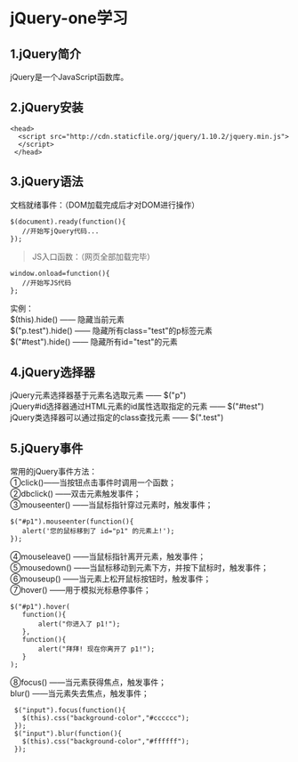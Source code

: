 # jQuery-one学习
## 1.jQuery简介
jQuery是一个JavaScript函数库。
## 2.jQuery安装
```
<head>
  <script src="http://cdn.staticfile.org/jquery/1.10.2/jquery.min.js">
  </script>
 </head>
 ```
 ## 3.jQuery语法
 文档就绪事件：（DOM加载完成后才对DOM进行操作）
 ```
 $(document).ready(function(){
    //开始写jQuery代码...
 });
 ```
 > JS入口函数：（网页全部加载完毕）  
 ```
 window.onload=function(){
    //开始写JS代码
 };
 ```
 实例：  
 $(this).hide() —— 隐藏当前元素  
 $("p.test").hide() —— 隐藏所有class="test"的p标签元素  
 $("#test").hide() —— 隐藏所有id="test"的元素
 ## 4.jQuery选择器
 jQuery元素选择器基于元素名选取元素 —— $("p")  
 jQuery#id选择器通过HTML元素的id属性选取指定的元素 —— $("#test")  
 jQuery类选择器可以通过指定的class查找元素 —— $(".test")  
 ## 5.jQuery事件
 常用的jQuery事件方法：  
 ①click()——当按钮点击事件时调用一个函数；  
 ②dbclick() ——双击元素触发事件；  
 ③mouseenter() ——当鼠标指针穿过元素时，触发事件；
 ```
 $("#p1").mouseenter(function(){
    alert('您的鼠标移到了 id="p1" 的元素上!');
 });
 ```
 ④mouseleave() ——当鼠标指针离开元素，触发事件；  
 ⑤mousedown() ——当鼠标移动到元素下方，并按下鼠标时，触发事件；  
 ⑥mouseup() ——当元素上松开鼠标按钮时，触发事件；  
 ⑦hover() ——用于模拟光标悬停事件；  
 ```
 $("#p1").hover(
    function(){
        alert("你进入了 p1!");
    },
    function(){
        alert("拜拜! 现在你离开了 p1!");
    }
);
```
⑧focus() ——当元素获得焦点，触发事件；  
  blur() ——当元素失去焦点，触发事件； 
 ```
  $("input").focus(function(){
    $(this).css("background-color","#cccccc");
  });
  $("input").blur(function(){
    $(this).css("background-color","#ffffff");
  });
 ```
